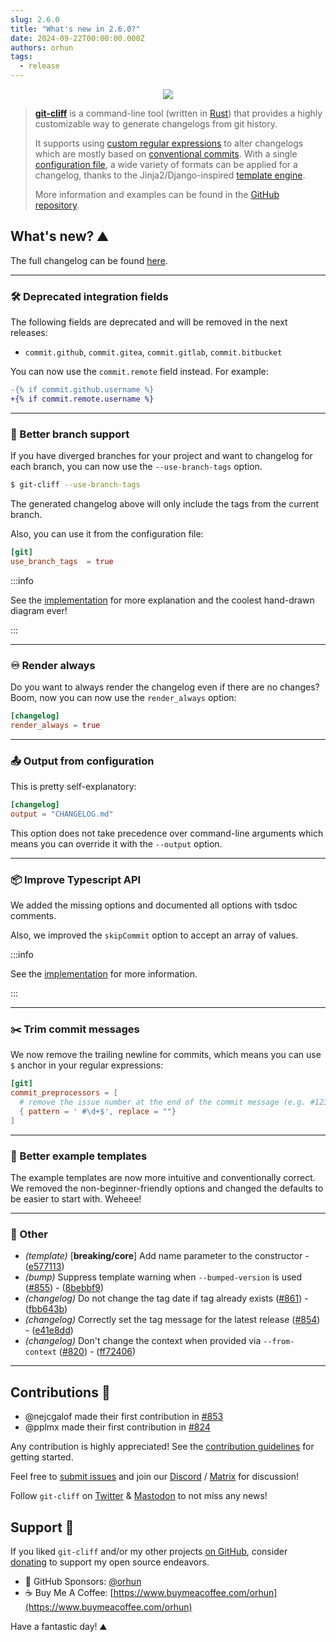 ```yaml
---
slug: 2.6.0
title: "What's new in 2.6.0?"
date: 2024-09-22T00:00:00.000Z
authors: orhun
tags:
  - release
---
```


<center>

  <a href="https://github.com/orhun/git-cliff">
    <img src="/img/git-cliff-anim.gif" />
  </a>

</center>

> [**git-cliff**](https://github.com/orhun/git-cliff) is a command-line tool (written in [Rust](https://www.rust-lang.org/)) that provides a highly customizable way to generate changelogs from git history.
>
> It supports using [custom regular expressions](/docs/configuration/git#commit_parsers) to alter changelogs which are mostly based on [conventional commits](/docs/configuration/git#conventional_commits). With a single [configuration file](/docs/configuration), a wide variety of formats can be applied for a changelog, thanks to the Jinja2/Django-inspired [template engine](/docs/category/templating).
>
> More information and examples can be found in the [GitHub repository](https://github.com/orhun/git-cliff).

## What's new? ⛰️

The full changelog can be found [here](https://github.com/orhun/git-cliff/blob/main/CHANGELOG.md).

---

### 🛠️ Deprecated integration fields

The following fields are deprecated and will be removed in the next releases:

- `commit.github`, `commit.gitea`, `commit.gitlab`, `commit.bitbucket`

You can now use the `commit.remote` field instead. For example:

```diff
-{% if commit.github.username %}
+{% if commit.remote.username %}
```

---

### 🌲 Better branch support

If you have diverged branches for your project and want to changelog for each branch, you can now use the `--use-branch-tags` option.

```bash
$ git-cliff --use-branch-tags
```

The generated changelog above will only include the tags from the current branch.

Also, you can use it from the configuration file:

```toml
[git]
use_branch_tags  = true
```

:::info

See the [implementation](https://github.com/orhun/git-cliff/pull/772) for more explanation and the coolest hand-drawn diagram ever!

:::

---

### ♾️ Render always

Do you want to always render the changelog even if there are no changes? Boom, now you can now use the `render_always` option:

```toml
[changelog]
render_always = true
```

---

### 📤 Output from configuration

This is pretty self-explanatory:

```toml
[changelog]
output = "CHANGELOG.md"
```

This option does not take precedence over command-line arguments which means you can override it with the `--output` option.

---

### 📦 Improve Typescript API

We added the missing options and documented all options with tsdoc comments.

Also, we improved the `skipCommit` option to accept an array of values.

:::info

See the [implementation](https://github.com/orhun/git-cliff/pull/843) for more information.

:::

---

### ✂️ Trim commit messages

We now remove the trailing newline for commits, which means you can use `$` anchor in your regular expressions:

```toml
[git]
commit_preprocessors = [
  # remove the issue number at the end of the commit message (e.g. #123)
  { pattern = ' #\d+$', replace = ""}
]
```

---

### 🌟 Better example templates

The example templates are now more intuitive and conventionally correct. We removed the non-beginner-friendly options and changed the defaults to be easier to start with. Weheee!

---

### 🧰 Other

- _(template)_ [**breaking/core**] Add name parameter to the constructor - ([e577113](https://github.com/orhun/git-cliff/commit/e577113bd69147936e391976c8b06cba76764eec))
- _(bump)_ Suppress template warning when `--bumped-version` is used ([#855](https://github.com/orhun/git-cliff/issues/855)) - ([8bebbf9](https://github.com/orhun/git-cliff/commit/8bebbf9f575e6e3f1bc50332e5703fde9dd1b55f))
- _(changelog)_ Do not change the tag date if tag already exists ([#861](https://github.com/orhun/git-cliff/issues/861)) - ([fbb643b](https://github.com/orhun/git-cliff/commit/fbb643b2e1096ac74a6ea9e9881ed4fd8161d3be))
- _(changelog)_ Correctly set the tag message for the latest release ([#854](https://github.com/orhun/git-cliff/issues/854)) - ([e41e8dd](https://github.com/orhun/git-cliff/commit/e41e8dd4a2e5ed12149078492cf6fd6eedebd0fa))
- _(changelog)_ Don't change the context when provided via `--from-context` ([#820](https://github.com/orhun/git-cliff/issues/820)) - ([ff72406](https://github.com/orhun/git-cliff/commit/ff7240633fcb46e6190dfed22150cbf8d3012df5))

---

## Contributions 👥

- @nejcgalof made their first contribution in [#853](https://github.com/orhun/git-cliff/pull/853)
- @pplmx made their first contribution in [#824](https://github.com/orhun/git-cliff/pull/824)

Any contribution is highly appreciated! See the [contribution guidelines](https://github.com/orhun/git-cliff/blob/main/CONTRIBUTING.md) for getting started.

Feel free to [submit issues](https://github.com/orhun/git-cliff/issues/new/choose) and join our [Discord](https://discord.gg/W3mAwMDWH4) / [Matrix](https://matrix.to/#/#git-cliff:matrix.org) for discussion!

Follow `git-cliff` on [Twitter](https://twitter.com/git_cliff) & [Mastodon](https://fosstodon.org/@git_cliff) to not miss any news!

## Support 🌟

If you liked `git-cliff` and/or my other projects [on GitHub](https://github.com/orhun), consider [donating](https://donate.orhun.dev) to support my open source endeavors.

- 💖 GitHub Sponsors: [@orhun](https://github.com/sponsors/orhun)
- ☕ Buy Me A Coffee: [https://www.buymeacoffee.com/orhun](https://www.buymeacoffee.com/orhun)

Have a fantastic day! ⛰️
